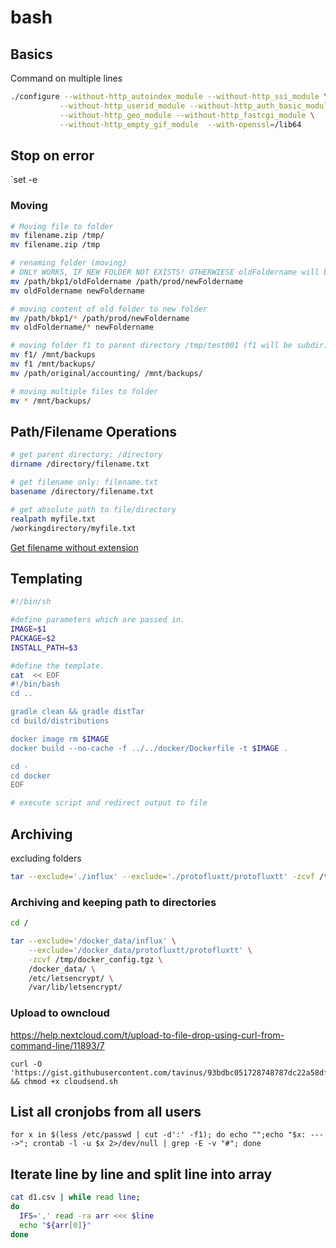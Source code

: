 # bash

## Basics
Command on multiple lines
```bash
./configure --without-http_autoindex_module --without-http_ssi_module \
           --without-http_userid_module --without-http_auth_basic_module \
           --without-http_geo_module --without-http_fastcgi_module \
           --without-http_empty_gif_module  --with-openssl=/lib64
```

## Stop on error
`set -e

### Moving

```bash
# Moving file to folder
mv filename.zip /tmp/
mv filename.zip /tmp

# renaming folder (moving)
# ONLY WORKS, IF NEW FOLDER NOT EXISTS! OTHERWIESE oldFoldername will be a subdir of newFoldername
mv /path/bkp1/oldFoldername /path/prod/newFoldername
mv oldFoldername newFoldername

# moving content of old folder to new folder
mv /path/bkp1/* /path/prod/newFoldername
mv oldFoldername/* newFoldername

# moving folder f1 to parent directory /tmp/test001 (f1 will be subdir)
mv f1/ /mnt/backups
mv f1 /mnt/backups/
mv /path/original/accounting/ /mnt/backups/

# moving multiple files to folder
mv * /mnt/backups/
```

## Path/Filename Operations
```bash
# get parent directory: /directory
dirname /directory/filename.txt

# get filename only: filename.txt
basename /directory/filename.txt

# get absolute path to file/directory
realpath myfile.txt
/workingdirectory/myfile.txt
```

[Get filename without extension](https://stackoverflow.com/a/965072/2248405)

## Templating
```bash
#!/bin/sh

#define parameters which are passed in.
IMAGE=$1
PACKAGE=$2
INSTALL_PATH=$3

#define the template.
cat  << EOF
#!/bin/bash
cd ..

gradle clean && gradle distTar
cd build/distributions

docker image rm $IMAGE
docker build --no-cache -f ../../docker/Dockerfile -t $IMAGE .

cd -
cd docker
EOF

# execute script and redirect output to file
```



## Archiving

excluding folders

```bash
tar --exclude='./influx' --exclude='./protofluxtt/protofluxtt' -zcvf /tmp/docker_config.tgz .
```



### Archiving and keeping path to directories

```bash
cd /

tar --exclude='/docker_data/influx' \
	--exclude='/docker_data/protofluxtt/protofluxtt' \
	-zcvf /tmp/docker_config.tgz \
	/docker_data/ \
	/etc/letsencrypt/ \
	/var/lib/letsencrypt/
```

### Upload to owncloud
https://help.nextcloud.com/t/upload-to-file-drop-using-curl-from-command-line/11893/7

	curl -O 'https://gist.githubusercontent.com/tavinus/93bdbc051728748787dc22a58dfe58d8/raw/cloudsend.sh' && chmod +x cloudsend.sh


## List all cronjobs from all users

	for x in $(less /etc/passwd | cut -d':' -f1); do echo "";echo "$x: ---->"; crontab -l -u $x 2>/dev/null | grep -E -v "#"; done

## Iterate line by line and split line into array

```bash
cat d1.csv | while read line;
do
  IFS=',' read -ra arr <<< $line
  echo "${arr[0]}"
done

```
